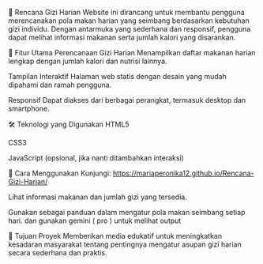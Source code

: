 🥗 Rencana Gizi Harian
Website ini dirancang untuk membantu pengguna merencanakan pola makan harian yang seimbang berdasarkan kebutuhan gizi individu. Dengan antarmuka yang sederhana dan responsif, pengguna dapat melihat informasi makanan serta jumlah kalori yang disarankan.

🌟 Fitur Utama
Perencanaan Gizi Harian
Menampilkan daftar makanan harian lengkap dengan jumlah kalori dan nutrisi lainnya.

Tampilan Interaktif
Halaman web statis dengan desain yang mudah dipahami dan ramah pengguna.

Responsif
Dapat diakses dari berbagai perangkat, termasuk desktop dan smartphone.

🛠 Teknologi yang Digunakan
HTML5

CSS3

JavaScript (opsional, jika nanti ditambahkan interaksi)


📌 Cara Menggunakan
Kunjungi: https://mariaperonika12.github.io/Rencana-Gizi-Harian/

Lihat informasi makanan dan jumlah gizi yang tersedia.

Gunakan sebagai panduan dalam mengatur pola makan seimbang setiap hari.
dan gunakan gemini ( pro ) untuk melihat output

📌 Tujuan Proyek
Memberikan media edukatif untuk meningkatkan kesadaran masyarakat tentang pentingnya mengatur asupan gizi harian secara sederhana dan praktis.
